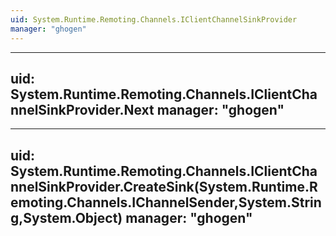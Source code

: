 ```yaml
---
uid: System.Runtime.Remoting.Channels.IClientChannelSinkProvider
manager: "ghogen"
---
```


---
uid: System.Runtime.Remoting.Channels.IClientChannelSinkProvider.Next
manager: "ghogen"
---

---
uid: System.Runtime.Remoting.Channels.IClientChannelSinkProvider.CreateSink(System.Runtime.Remoting.Channels.IChannelSender,System.String,System.Object)
manager: "ghogen"
---
